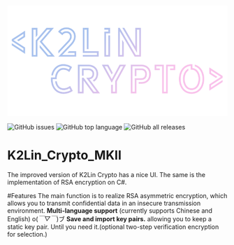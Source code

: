 ![K2Lin Crypto Logo](https://raw.githubusercontent.com/K2Lin-Daniel/K2Lin_Crypto_MKII/main/K2Lin_Crypto/Resources/K2Lin%20Crypto%20Logo.png)

![GitHub issues](https://img.shields.io/github/issues/K2Lin-Daniel/K2Lin_Crypto_MKII) ![GitHub top language](https://img.shields.io/github/languages/top/K2Lin-Daniel/K2Lin_Crypto_MKII) ![GitHub all releases](https://img.shields.io/github/downloads/K2Lin-Daniel/K2Lin_Crypto_MKII/total)

# K2Lin_Crypto_MKII

The improved version of K2Lin Crypto has a nice UI. The same is the implementation of RSA encryption on C#.

#Features
The main function is to realize RSA asymmetric encryption, which allows you to transmit confidential data in an insecure transmission environment.
**Multi-language support**
(currently supports Chinese and English) o(*￣▽￣*)ブ
**Save and import key pairs.**
allowing you to keep a static key pair. Until you need it.(optional two-step verification encryption for selection.)
